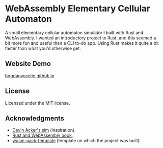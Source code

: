# WebAssembly Elementary Cellular Automaton

A small elementary cellular automaton simulator I built with Rust and WebAssembly. I wanted an introductory project to Rust, and this seemed a
bit more fun and useful than a CLI to-do app. Using Rust makes it quite a 
bit faster than what you'd otherwise get.

## Website Demo

[bogdanvucetic.github.io](https://bogdanvucetic.github.io)

## License

Licensed under the MIT license.

## Acknowledgments

- [Devin Acker's sim](https://devinacker.github.io/celldemo/) (inspiration),
- [Rust and WebAssembly book](https://rustwasm.github.io/docs/book/),
- [wasm-pack-template](https://github.com/rustwasm/wasm-pack-template) (template on which the project was built).
